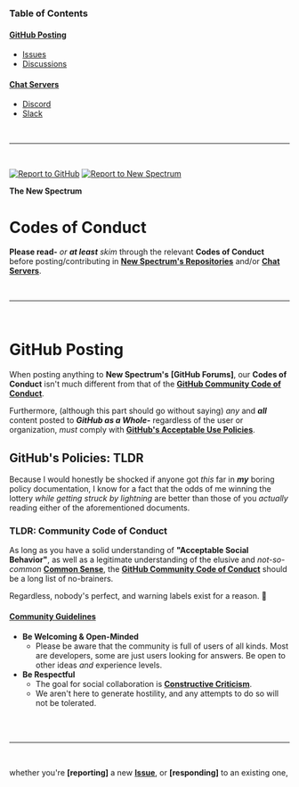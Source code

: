 ### Table of Contents

#### [GitHub Posting](https://github.com/NewSpectrum/NewSpectrum-Home/blob/main/Rules/Codes-of-Conduct.md#github-posting)
- [Issues](https://github.com/NewSpectrum/NewSpectrum-Home/blob/main/Rules/Codes-of-Conduct.md#issues)
- [Discussions](https://github.com/NewSpectrum/NewSpectrum-Home/blob/main/Rules/Codes-of-Conduct.md#discussions)
	
#### [Chat Servers](url)
- [Discord](https://github.com/NewSpectrum/NewSpectrum-Home/blob/main/Rules/Codes-of-Conduct.md#discord)
- [Slack](https://github.com/NewSpectrum/NewSpectrum-Home/blob/main/Rules/Codes-of-Conduct.md#slack)

<br />

---

<br />

[![Report to GitHub](https://img.shields.io/endpoint?url=https%3A%2F%2Fraw.githubusercontent.com%2FNewSpectrum%2FFree-and-Fancy-Assets%2Fmain%2FShields%2FJSON%2Freport-abuse%2FGitHub%2Freport-abuse-gh2.json)](https://github.com/contact/report-abuse) [![Report to New Spectrum](https://img.shields.io/endpoint?url=https%3A%2F%2Fraw.githubusercontent.com%2FNewSpectrum%2FFree-and-Fancy-Assets%2Fmain%2FShields%2FJSON%2Freport-abuse%2FGitHub%2Freport-abuse-ns2.json)](url)


__The New Spectrum__

# Codes of Conduct

__Please read-__ *or __at least__ skim* through the relevant __Codes of Conduct__ before posting/contributing in __[New Spectrum's Repositories](https://github.com/NewSpectrum/repositories)__ and/or __[Chat Servers](url)__.

<br />

---

<br />

# GitHub Posting

When posting anything to __New Spectrum's__ __[GitHub Forums]__, our __Codes of Conduct__ isn't much different from that of the __[GitHub Community Code of Conduct](https://docs.github.com/en/site-policy/github-terms/github-community-code-of-conduct)__.

Furthermore, (although this part should go without saying) *any* and __*all*__ content posted to __*GitHub as a Whole-*__ regardless of the user or organization, *must* comply with __[GitHub's Acceptable Use Policies](https://docs.github.com/en/site-policy/acceptable-use-policies/github-acceptable-use-policies)__.

## GitHub's Policies: TLDR

Because I would honestly be shocked if anyone got *this* far in __*my*__ boring policy documentation, I know for a fact that the odds of me winning the lottery *while getting struck by lightning* are better than those of you *actually* reading either of the aforementioned documents.

### TLDR: Community Code of Conduct

As long as you have a solid understanding of __"Acceptable Social Behavior"__, as well as a legitimate understanding of the elusive and *not-so-common* __[Common Sense](url)__, the __[GitHub Community Code of Conduct](https://docs.github.com/en/site-policy/github-terms/github-community-code-of-conduct)__ should be a long list of no-brainers.

Regardless, nobody's perfect, and warning labels exist for a reason. :slightly_smiling_face:

#### [Community Guidelines](https://docs.github.com/en/site-policy/github-terms/github-community-guidelines#maintaining-a-strong-community)
- __Be Welcoming & Open-Minded__
	- Please be aware that the community is full of users of all kinds. Most are developers, some are just users looking for answers. Be open to other ideas *and* experience levels.
- __Be Respectful__
	- The goal for social collaboration is __[Constructive Criticism](url)__.
	- We aren't here to generate hostility, and any attempts to do so will not be tolerated.




<br /><br />

---

<br />

whether you're __[reporting]__ a new __[Issue](url)__, or __[responding]__ to an existing one, 



<!-- 
GitHub Doc URL:
https://github.com/NewSpectrum/NewSpectrum-Home/blob/main/Rules/Codes-of-Conduct.md
-->